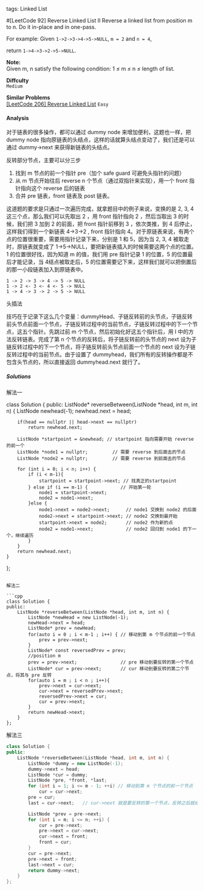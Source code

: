 tags: Linked List

#[LeetCode 92] Reverse Linked List II
Reverse a linked list from position m to n. Do it in-place and in one-pass.

For example:
Given `1->2->3->4->5->NULL`, `m = 2` and `n = 4`,

return `1->4->3->2->5->NULL`.

**Note:**  
Given m, n satisfy the following condition:
1 *≤* m *≤* n *≤* length of list.

**Diffculty**  
`Medium`

**Similar Problems**  
[[LeetCode 206] Reverse Linked List]() `Easy`

#### Analysis

对于链表的很多操作，都可以通过 dummy node 来增加便利，这题也一样，把 dummy node 指向原链表的头结点，这样的话就算头结点变动了，我们还是可以通过 dummy->next 来获得新链表的头结点。

反转部分节点，主要可以分三步

1. 找到 m 节点的前一个指针 pre（加个 safe guard 可避免头指针的问题）
2. 从 m 节点开始往后 reverse n 个节点（通过双指针来实现），用一个 front 指针指向这个 reverse 后的链表
3. 合并 pre 链表，front 链表及 post 链表。

这道题的要求是只通过一次遍历完成，就拿题目中的例子来说，变换的是 2, 3, 4 这三个点，那么我们可以先取出 2 ，用 front 指针指向 2 ，然后当取出 3 的时候，我们把 3 加到 2 的前面，把 front 指针前移到 3 ，依次类推，到 4 后停止，这样我们得到一个新链表 4->3->2 , front 指针指向 4。对于原链表来说，有两个点的位置很重要，需要用指针记录下来，分别是 1 和 5，因为当 2, 3, 4 被取走时，原链表就变成了 1->5->NULL，要把新链表插入的时候需要这两个点的位置。1 的位置很好找，因为知道 m 的值，我们用 pre 指针记录 1 的位置，5 的位置最后才能记录，当 4结点被取走后，5 的位置需要记下来，这样我们就可以把倒置后的那一小段链表加入到原链表中。

    1 -> 2 -> 3 -> 4 -> 5 -> NULL
    1 -> 2 <- 3 <- 4 <- 5 -> NULL
    1 -> 4 -> 3 -> 2 -> 5 -> NULL


头插法

技巧在于记录下这么几个变量：dummyHead、子链反转前的头节点，子链反转前头节点前面一个节点，子链反转过程中的当前节点，子链反转过程中的下一个节点，这五个指针。先跳过前 m 个节点，然后初始化好这五个指针后，用 I 中的方法反转链表。完成了第 n 个节点的反转后，将子链反转前的头节点的 next 设为子链反转过程中的下一个节点，将子链反转前头节点前面一个节点的 next 设为子链反转过程中的当前节点。由于设置了 dummyhead，我们所有的反转操作都是不包含头节点的，所以直接返回 dummyhead.next 就行了。

##### Solutions

解法一

class Solution {
public:
    ListNode* reverseBetween(ListNode *head, int m, int n) {
        ListNode newhead(-1);
        newhead.next = head;
        
        if(head == nullptr || head->next == nullptr)
            return newhead.next;
            
        ListNode *startpoint = &newhead; // startpoint 指向需要开始 reverse 的前一个
        ListNode *node1 = nullptr;         // 需要 reverse 到后面去的节点
        ListNode *node2 = nullptr;         // 需要 reverse 到前面去的节点
        
        for (int i = 0; i < n; i++) {
            if (i < m-1){
                startpoint = startpoint->next; // 找真正的startpoint
            } else if (i == m-1) {            // 开始第一轮
                node1 = startpoint->next;
                node2 = node1->next;
            }else {
                node1->next = node2->next;      // node1 交换到 node2 的后面
                node2->next = startpoint->next; // node2 交换到最开始
                startpoint->next = node2;       // node2 作为新的点
                node2 = node1->next;            // node2 回归到 node1 的下一个，继续遍历
            }
        }
        return newhead.next;
    }
};


```

解法二

```cpp
class Solution {
public:
    ListNode *reverseBetween(ListNode *head, int m, int n) {
        ListNode *newHead = new ListNode(-1);
        newHead->next = head;
        ListNode* prev = newHead;
        for(auto i = 0 ; i < m-1 ; i++) { // 移动到第 m 个节点的前一个节点
            prev = prev->next;
        }
        ListNode* const reversedPrev = prev; 
        //position m
        prev = prev->next;                // pre 移动到要反转的第一个节点
        ListNode* cur = prev->next;       // cur 移动到要反转的第二个节点，将其与 pre 反转
        for(auto i = m ; i < n ; i++){
            prev->next = cur->next;
            cur->next = reversedPrev->next;
            reversedPrev->next = cur;
            cur = prev->next;
        }
        return newHead->next;
    }
};
```

解法三

```cpp
class Solution {
public:
    ListNode *reverseBetween(ListNode *head, int m, int n) {
        ListNode *dummy = new ListNode(-1);
        dummy->next = head;
        ListNode *cur = dummy;
        ListNode *pre, *front, *last;
        for (int i = 1; i <= m - 1; ++i) // 移动到第 m 个节点的前一个节点
            cur = cur->next;
        pre = cur;
        last = cur->next;   // cur->next 就是要反转的第一个节点，反转之后就成尾部了，因此在这里标记之

        ListNode *prev = pre->next;
        for (int i = m; i <= n; ++i) {
            cur = pre->next;
            pre->next = cur->next;
            cur->next = front;
            front = cur;
        }
        cur = pre->next;
        pre->next = front;
        last->next = cur;
        return dummy->next;
    }
};